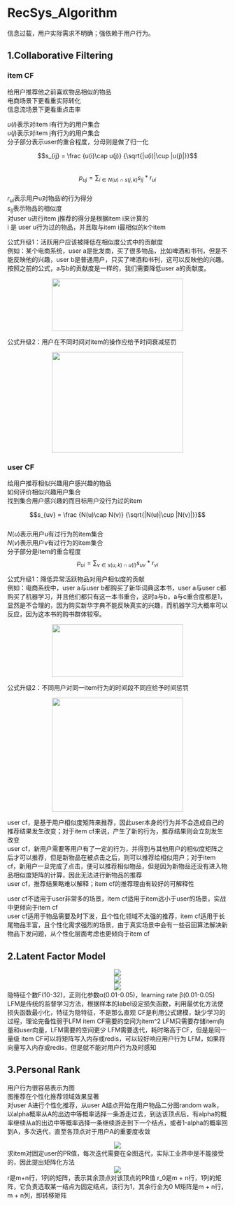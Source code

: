 # RecSys_Algorithm

信息过载，用户实际需求不明确；强依赖于用户行为。  

## 1.Collaborative Filtering
### item CF

给用户推荐他之前喜欢物品相似的物品  
电商场景下更看重实际转化  
信息流场景下更看重点击率  

$u(i)$表示对item i有行为的用户集合  
$u(j)$表示对item j有行为的用户集合  
分子部分表示user的重合程度，分母则是做了归一化  

$$s_{ij} = \frac {u(i)\cap u(j)} {\sqrt{|u(i)|\cup |u(j)|}}$$  
$$p_{uj} = \sum_{i\in N(u) \cap s(j,k)} {s_{ij} * r_{ui}}$$  
$r_{ui}$表示用户u对物品i的行为得分  
$s_{ij}$表示物品的相似度  
对user u进行item j推荐的得分是根据item i来计算的  
i 是 user u行为过的物品，并且取与item i最相似的k个item  
  
公式升级1：活跃用户应该被降低在相似度公式中的贡献度  
例如：某个电商系统，user a是批发商，买了很多物品，比如啤酒和书刊，但是不能反映他的兴趣，user b是普通用户，只买了啤酒和书刊，这可以反映他的兴趣。按照之前的公式，a与b的贡献度是一样的，我们需要降低user a的贡献度。  
<div align=center><img src="https://github.com/TripleHack/RecSys_Algorithm/blob/master/RecSys公式/2.1.3.png" width="300" height="120" /></div>  
  
公式升级2：用户在不同时间对item的操作应给予时间衰减惩罚  
<div align=center><img src="https://github.com/TripleHack/RecSys_Algorithm/blob/master/RecSys公式/2.1.4.png" width="300" height="230" /></div>  

### user CF
给用户推荐相似兴趣用户感兴趣的物品  
如何评价相似兴趣用户集合  
找到集合用户感兴趣的而目标用户没行为过的item  
  
$$s_{uv} = \frac {N(u)\cap N(v)} {\sqrt{|N(u)|\cup |N(v)|}}$$  
$N(u)$表示用户u有过行为的item集合  
$N(v)$表示用户v有过行为的item集合  
分子部分是item的重合程度  
$$p_{ui} = \sum_{v\in s(u,k) \cap u(i)} {s_{uv} * r_{vi}}$$  
  
公式升级1：降低异常活跃物品对用户相似度的贡献  
例如：电商系统中，user a与user b都购买了新华词典这本书，user a与user c都购买了机器学习，并且他们都只有这一本书重合，这时a与b，a与c重合度都是1，显然是不合理的，因为购买新华字典不能反映真实的兴趣，而机器学习大概率可以反应，因为这本书的购书群体较窄。  
<div align=center><img src="https://github.com/TripleHack/RecSys_Algorithm/blob/master/RecSys公式/2.1.5.png" width="300" height="120" /></div>  
  
公式升级2：不同用户对同一item行为的时间段不同应给予时间惩罚  
<div align=center><img src="https://github.com/TripleHack/RecSys_Algorithm/blob/master/RecSys公式/2.1.6.png" width="300" height="260" /></div>  
  
user cf，是基于用户相似度矩阵来推荐，因此user本身的行为并不会造成自己的推荐结果发生改变；对于item cf来说，产生了新的行为，推荐结果则会立刻发生改变  
user cf，新用户需要等用户有了一定的行为，并得到与其他用户的相似度矩阵之后才可以推荐，但是新物品在被点击之后，则可以推荐给相似用户；对于item cf，新用户一旦完成了点击，便可以推荐相似物品，但是因为新物品还没有进入物品相似度矩阵的计算，因此无法进行新物品的推荐  
user cf，推荐结果略难以解释；item cf的推荐理由有较好的可解释性  
  
user cf不适用于user非常多的场景，item cf适用于item远小于user的场景，实战中更倾向于item cf  
user cf适用于物品需要及时下发，且个性化领域不太强的推荐，item cf适用于长尾物品丰富，且个性化需求强烈的场景，由于真实场景中会有一些召回算法解决新物品下发问题，从个性化层面考虑也更倾向于item cf  
  
## 2.Latent Factor Model  
<div align=center><img src="https://github.com/TripleHack/RecSys_Algorithm/blob/master/formula/2.1.png"/></div>  
<div align=center><img src="https://github.com/TripleHack/RecSys_Algorithm/blob/master/formula/2.2.png"/></div>  
<div align=center><img src="https://github.com/TripleHack/RecSys_Algorithm/blob/master/formula/2.3.png"/></div>  
隐特征个数F(10-32)，正则化参数α(0.01-0.05)，learning rate β(0.01-0.05)  
LFM是传统的监督学习方法，根据样本的label设定损失函数，利用最优化方法使损失函数最小化，特征为隐特征，不是那么直观  
CF是利用公式建模，缺少学习的过程，理论完备性弱于LFM  
item CF需要的空间为item^2  
LFM只需要存储item向量和user向量，LFM需要的空间更少  
LFM需要迭代，耗时略高于CF，但是是同一量级  
item CF可以将矩阵写入内存或redis，可以较好响应用户行为  
LFM，如果将向量写入内存或redis，但是就不能对用户行为及时感知  
  
## 3.Personal Rank  
用户行为很容易表示为图  
图推荐在个性化推荐领域效果显著  
对user A进行个性化推荐，从user A结点开始在用户物品二分图random walk，以alpha概率从A的出边中等概率选择一条游走过去，到达该顶点后，有alpha的概率继续从a的出边中等概率选择一条继续游走到下一个结点，或者1-alpha的概率回到A，多次迭代，直至各顶点对于用户A的重要度收敛  
<div align=center><img src="https://github.com/TripleHack/RecSys_Algorithm/blob/master/formula/3.1.png"/></div>  
求item对固定user的PR值，每次迭代需要在全图迭代，实际工业界中是不能接受的，因此提出矩阵化方法  
<div align=center><img src="https://github.com/TripleHack/RecSys_Algorithm/blob/master/formula/3.2.png"/></div>  
r是m+n行，1列的矩阵，表示其余顶点对该顶点的PR值  
r_0是m + n行，1列的矩阵，它负责选取某一结点为固定结点，该行为1，其余行全为0  
M矩阵是m + n行，m + n列，即转移矩阵  
